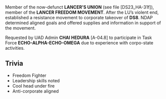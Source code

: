 Member of the now-defunct **LANCER'S UNION** (see file [DS23_HA-31f]), member of the **LANCER FREEDOM MOVEMENT**.  After the LU’s violent end, established a resistance movement to corporate takeover of **DS8**.  NDAP determined aligned goals and offered supplies and information in support of the movement.

Requested by UAD Admin **CHAI HEDURA** [A-04.8] to participate in Task Force **ECHO-ALPHA-ECHO-OMEGA** due to experience with corpo-state activities.

## Trivia

- Freedom Fighter
- Leadership skills noted
- Cool head under fire
- Anti-corporate aligned